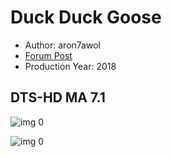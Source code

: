# Duck Duck Goose

* Author: aron7awol
* [Forum Post](https://www.avsforum.com/threads/bass-eq-for-filtered-movies.2995212/post-56735472)
* Production Year: 2018

## DTS-HD MA 7.1

![img 0](https://fanart.tv/fanart/movies/375107/moviethumb/duck-duck-goose-5b5d6dcea758f.jpg)

![img 0](https://i.imgur.com/i19MPAT.png)

